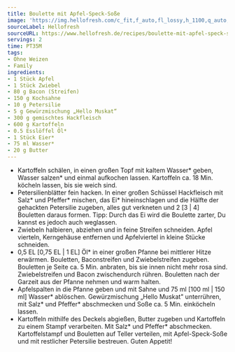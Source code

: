```yaml
---
title: Boulette mit Apfel-Speck-Soße
image: 'https://img.hellofresh.com/c_fit,f_auto,fl_lossy,h_1100,q_auto,w_2600/hellofresh_s3/image/boulette-mit-apfel-speck-sosze-6a1212b3.jpg'
sourceLabel: Hellofresh
sourceURL: https://www.hellofresh.de/recipes/boulette-mit-apfel-speck-sosze-62d69eff5e7e7830650949eb
servings: 2
time: PT35M
tags:
- Ohne Weizen
- Family
ingredients:
- 1 Stück Apfel
- 1 Stück Zwiebel
- 80 g Bacon (Streifen)
- 150 g Kochsahne
- 10 g Petersilie
- 5 g Gewürzmischung „Hello Muskat“
- 300 g gemischtes Hackfleisch
- 600 g Kartoffeln
- 0.5 Esslöffel Öl*
- 1 Stück Eier*
- 75 ml Wasser*
- 20 g Butter
---
```


- Kartoffeln schälen, in einen großen Topf mit kaltem Wasser\* geben, Wasser salzen\* und einmal aufkochen lassen. Kartoffeln ca. 18 Min. köcheln lassen, bis sie weich sind.
- Petersilienblätter fein hacken.  In einer großen Schüssel Hackfleisch mit Salz\* und Pfeffer\* mischen, das Ei\* hineinschlagen und die Hälfte der gehackten Petersilie zugeben, alles gut verkneten und 2 [3 | 4] Bouletten daraus formen.  Tipp: Durch das Ei wird die Boulette zarter, Du kannst es jedoch auch weglassen.
- Zwiebeln halbieren, abziehen und in feine Streifen schneiden.  Apfel vierteln, Kerngehäuse entfernen und Apfelviertel in kleine Stücke schneiden.
- 0,5 EL [0,75 EL | 1 EL] Öl\* in einer großen Pfanne bei mittlerer Hitze erwärmen. Bouletten, Baconstreifen und Zwiebelstreifen zugeben. Bouletten je Seite ca. 5 Min. anbraten, bis sie innen nicht mehr rosa sind. Zwiebelstreifen und Bacon zwischendurch rühren. Bouletten nach der Garzeit aus der Pfanne nehmen und warm halten.
- Apfelspalten in die Pfanne geben und mit Sahne und 75 ml [100 ml | 150 ml] Wasser\* ablöschen. Gewürzmischung „Hello Muskat" unterrühren, mit Salz\* und Pfeffer\* abschmecken und Soße ca. 5 Min. einköcheln lassen.
- Kartoffeln mithilfe des Deckels abgießen, Butter zugeben und Kartoffeln zu einem Stampf verarbeiten. Mit Salz\* und Pfeffer\* abschmecken.  Kartoffelstampf und Bouletten auf Teller verteilen, mit Apfel-Speck-Soße und mit restlicher Petersilie bestreuen.  Guten Appetit!
